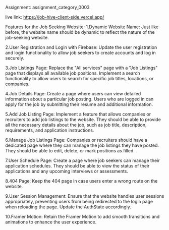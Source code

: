 Assignment: assignment_category_0003

live link: https://job-hive-client-side.vercel.app/

Features for the Job Seeking Website:
1.Dynamic Website Name: Just like before, the website name should be dynamic to reflect the nature of the job-seeking website.

2.User Registration and Login with Firebase: Update the user registration and login functionality to allow job seekers to create accounts and log in securely.

3.Job Listings Page: Replace the "All services" page with a "Job Listings" page that displays all available job positions. Implement a search functionality to allow users to search for specific job titles, locations, or companies.

4.Job Details Page: Create a page where users can view detailed information about a particular job posting. Users who are logged in can apply for the job by submitting their resume and additional information.

5.Add Job Listing Page: Implement a feature that allows companies or recruiters to add job listings to the website. They should be able to provide all the necessary details about the job, such as job title, description, requirements, and application instructions.

6.Manage Job Listings Page: Companies or recruiters should have a dedicated page where they can manage the job listings they have posted. They should be able to edit, delete, or mark positions as filled.

7.User Schedule Page: Create a page where job seekers can manage their application schedules. They should be able to view the status of their applications and any upcoming interviews or assessments.

8.404 Page: Keep the 404 page in case users enter a wrong route on the website.

9.User Session Management: Ensure that the website handles user sessions appropriately, preventing users from being redirected to the login page when reloading the page. Update the AuthState accordingly.

10.Framer Motion: Retain the Framer Motion to add smooth transitions and animations to enhance the user experience.